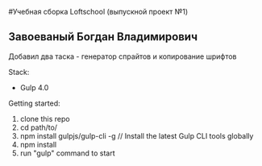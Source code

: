 #Учебная сборка Loftschool (выпускной проект №1)
## Завоеваный Богдан Владимирович

Добавил два таска - генератор спрайтов и копирование шрифтов

Stack:
 - Gulp 4.0
 
Getting started:

1. clone this repo
2. cd path/to/
3. npm install gulpjs/gulp-cli -g  // Install the latest Gulp CLI tools globally
4. npm install
6. run "gulp" command to start
